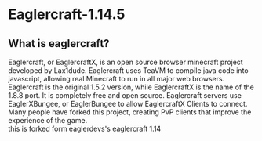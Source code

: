# Eaglercraft-1.14.5
<h2>What is eaglercraft?</h2>
Eaglercraft, or EaglercraftX, is an open source browser minecraft project developed by Lax1dude. Eaglercraft uses TeaVM to compile java code into javascript, allowing real Minecraft to run in all major web browsers. Eaglercraft is the original 1.5.2 version, while EaglercraftX is the name of the 1.8.8 port. It is completely free and open source. Eaglercraft servers use EaglerXBungee, or EaglerBungee to allow EaglercraftX Clients to connect. Many people have forked this project, creating PvP clients that improve the experience of the game.
<br>
this is forked form eaglerdevs's eaglercraft 1.14


